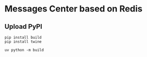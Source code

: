 # Messages Center based on Redis

## Upload PyPI

```
pip install build
pip install twine

uv python -m build
```